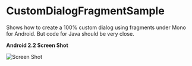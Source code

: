 CustomDialogFragmentSample
==========================

Shows how to create a 100% custom dialog using fragments under Mono for Android. 
But code for Java should be very close.

**Android 2.2 Screen Shot**

![Screen Shot](https://raw.github.com/t9mike/CustomDialogFragmentSample/master/screen-shot.png)
